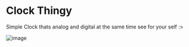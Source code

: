 # Clock Thingy

Simple Clock thats analog and digital at the same time see for your self :>


![image](https://github.com/jeffizmyname/zegar-thingy/assets/80201005/e00a4b85-7303-4725-8f47-ec0d743b9ac3)

